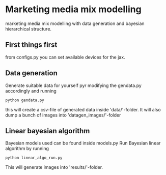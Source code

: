 # Marketing media mix modelling
marketing media mix modelling with data generation and bayesian hierarchical structure.

## First things first

from configs.py you can set available devices for the jax.

## Data generation
Generate suitable data for yourself pyr modifying the gendata.py accordingly and running
```
python gendata.py
```

this will create a csv-file of generated data inside 'data/'-folder. It will also dump a bunch of images into 'datagen_images/'-folder

## Linear bayesian algorithm
Bayesian models used can be found inside models.py
Run Bayesian linear algorithm by running 
```
python linear_algo_run.py
```
This will generate images into 'results/'-folder.